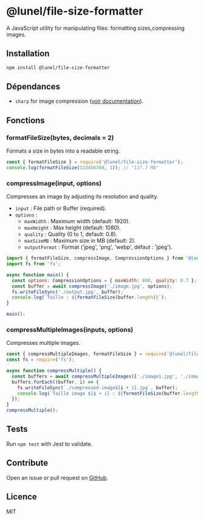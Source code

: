# @lunel/file-size-formatter

A JavaScript utility for manipulating files: formatting sizes,compressing images.

## Installation

```bash
npm install @lunel/file-size-formatter
```

## Dépendances

- `sharp` for image compression ([voir documentation](https://sharp.pixelplumbing.com/install)).

## Fonctions

### formatFileSize(bytes, decimals = 2)

Formats a size in bytes into a readable string.

```Typescript
const { formatFileSize } = require('@lunel/file-size-formatter');
console.log(formatFileSize(123456789, 1)); // "117.7 MB"
```



### compressImage(input, options)

Compresses an image by adjusting its resolution and quality.

- `input` : File path or Buffer (required).
- `options` :
  - `maxWidth` : Maximum width (default: 1920).
  - `maxHeight` : Max height (default: 1080).
  - `quality` : Quality (0 to 1, default: 0.8).
  - `maxSizeMB` : Maximum size in MB (default: 2).
  - `outputFormat` : Format ('jpeg', 'png', 'webp', défaut : 'jpeg').

```javascript
import { formatFileSize, compressImage, CompressionOptions } from '@lunel/file-size-formatter';
import fs from 'fs';

async function main() {
  const options: CompressionOptions = { maxWidth: 800, quality: 0.7 };
  const buffer = await compressImage('./image.jpg', options);
  fs.writeFileSync('./output.jpg', buffer);
  console.log(`Taille : ${formatFileSize(buffer.length)}`);
}

main();
```

### compressMultipleImages(inputs, options)

Compresses multiple images.

```javascript
const { compressMultipleImages, formatFileSize } = require('@lunel/file-size-formatter');
const fs = require('fs');

async function compressMultiple() {
  const buffers = await compressMultipleImages(['./image1.jpg', './image2.jpg'], { maxWidth: 800 });
  buffers.forEach((buffer, i) => {
    fs.writeFileSync(`./compressed-image${i + 1}.jpg`, buffer);
    console.log(`Taille image ${i + 1} : ${formatFileSize(buffer.length)}`);
  });
}
compressMultiple();
```

## Tests

Run `npm test` with Jest to validate.

## Contribute

Open an issue or pull request on [GitHub](https://github.com/Level237/file-size-formatter).

## Licence

MIT